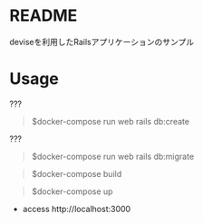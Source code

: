 # README
deviseを利用したRailsアプリケーションのサンプル

# Usage
???
> $docker-compose run web rails db:create

???
> $docker-compose run web rails db:migrate

> $docker-compose build

> $docker-compose up

- access http://localhost:3000
